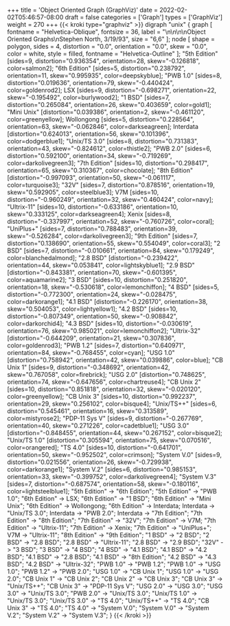 +++
title = 'Object Oriented Graph (GraphViz)'
date = 2022-02-02T05:46:57-08:00
draft = false
categories = ['Graph']
types =  ['GraphViz']
weight = 270
+++
{{< kroki type="graphviz" >}}
digraph "unix" {
  graph [ fontname = "Helvetica-Oblique",
          fontsize = 36,
          label = "\n\n\n\nObject Oriented Graphs\nStephen North, 3/19/93",
          size = "6,6" ];
  node [ shape = polygon,
         sides = 4,
         distortion = "0.0",
         orientation = "0.0",
         skew = "0.0",
         color = white,
         style = filled,
         fontname = "Helvetica-Outline" ];
  "5th Edition" [sides=9, distortion="0.936354", orientation=28, skew="-0.126818", color=salmon2];
  "6th Edition" [sides=5, distortion="0.238792", orientation=11, skew="0.995935", color=deepskyblue];
  "PWB 1.0" [sides=8, distortion="0.019636", orientation=79, skew="-0.440424", color=goldenrod2];
  LSX [sides=9, distortion="-0.698271", orientation=22, skew="-0.195492", color=burlywood2];
  "1 BSD" [sides=7, distortion="0.265084", orientation=26, skew="0.403659", color=gold1];
  "Mini Unix" [distortion="0.039386", orientation=2, skew="-0.461120", color=greenyellow];
  Wollongong [sides=5, distortion="0.228564", orientation=63, skew="-0.062846", color=darkseagreen];
  Interdata [distortion="0.624013", orientation=56, skew="0.101396", color=dodgerblue1];
  "Unix/TS 3.0" [sides=8, distortion="0.731383", orientation=43, skew="-0.824612", color=thistle2];
  "PWB 2.0" [sides=6, distortion="0.592100", orientation=34, skew="-0.719269", color=darkolivegreen3];
  "7th Edition" [sides=10, distortion="0.298417", orientation=65, skew="0.310367", color=chocolate];
  "8th Edition" [distortion="-0.997093", orientation=50, skew="-0.061117", color=turquoise3];
  "32V" [sides=7, distortion="0.878516", orientation=19, skew="0.592905", color=steelblue3];
  V7M [sides=10, distortion="-0.960249", orientation=32, skew="0.460424", color=navy];
  "Ultrix-11" [sides=10, distortion="-0.633186", orientation=10, skew="0.333125", color=darkseagreen4];
  Xenix [sides=8, distortion="-0.337997", orientation=52, skew="-0.760726", color=coral];
  "UniPlus+" [sides=7, distortion="0.788483", orientation=39, skew="-0.526284", color=darkolivegreen3];
  "9th Edition" [sides=7, distortion="0.138690", orientation=55, skew="0.554049", color=coral3];
  "2 BSD" [sides=7, distortion="-0.010661", orientation=84, skew="0.179249", color=blanchedalmond];
  "2.8 BSD" [distortion="-0.239422", orientation=44, skew="0.053841", color=lightskyblue1];
  "2.9 BSD" [distortion="-0.843381", orientation=70, skew="-0.601395", color=aquamarine2];
  "3 BSD" [sides=10, distortion="0.251820", orientation=18, skew="-0.530618", color=lemonchiffon];
  "4 BSD" [sides=5, distortion="-0.772300", orientation=24, skew="-0.028475", color=darkorange1];
  "4.1 BSD" [distortion="-0.226170", orientation=38, skew="0.504053", color=lightyellow1];
  "4.2 BSD" [sides=10, distortion="-0.807349", orientation=50, skew="-0.908842", color=darkorchid4];
  "4.3 BSD" [sides=10, distortion="-0.030619", orientation=76, skew="0.985021", color=lemonchiffon2];
  "Ultrix-32" [distortion="-0.644209", orientation=21, skew="0.307836", color=goldenrod3];
  "PWB 1.2" [sides=7, distortion="0.640971", orientation=84, skew="-0.768455", color=cyan];
  "USG 1.0" [distortion="0.758942", orientation=42, skew="0.039886", color=blue];
  "CB Unix 1" [sides=9, distortion="-0.348692", orientation=42, skew="0.767058", color=firebrick];
  "USG 2.0" [distortion="0.748625", orientation=74, skew="-0.647656", color=chartreuse4];
  "CB Unix 2" [sides=10, distortion="0.851818", orientation=32, skew="-0.020120", color=greenyellow];
  "CB Unix 3" [sides=10, distortion="0.992237", orientation=29, skew="0.256102", color=bisque4];
  "Unix/TS++" [sides=6, distortion="0.545461", orientation=16, skew="0.313589", color=mistyrose2];
  "PDP-11 Sys V" [sides=9, distortion="-0.267769", orientation=40, skew="0.271226", color=cadetblue1];
  "USG 3.0" [distortion="-0.848455", orientation=44, skew="0.267152", color=bisque2];
  "Unix/TS 1.0" [distortion="0.305594", orientation=75, skew="0.070516", color=orangered];
  "TS 4.0" [sides=10, distortion="-0.641701", orientation=50, skew="-0.952502", color=crimson];
  "System V.0" [sides=9, distortion="0.021556", orientation=26, skew="-0.729938", color=darkorange1];
  "System V.2" [sides=6, distortion="0.985153", orientation=33, skew="-0.399752", color=darkolivegreen4];
  "System V.3" [sides=7, distortion="-0.687574", orientation=58, skew="-0.180116", color=lightsteelblue1];
  "5th Edition" -> "6th Edition";
  "5th Edition" -> "PWB 1.0";
  "6th Edition" -> LSX;
  "6th Edition" -> "1 BSD";
  "6th Edition" -> "Mini Unix";
  "6th Edition" -> Wollongong;
  "6th Edition" -> Interdata;
  Interdata -> "Unix/TS 3.0";
  Interdata -> "PWB 2.0";
  Interdata -> "7th Edition";
  "7th Edition" -> "8th Edition";
  "7th Edition" -> "32V";
  "7th Edition" -> V7M;
  "7th Edition" -> "Ultrix-11";
  "7th Edition" -> Xenix;
  "7th Edition" -> "UniPlus+";
  V7M -> "Ultrix-11";
  "8th Edition" -> "9th Edition";
  "1 BSD" -> "2 BSD";
  "2 BSD" -> "2.8 BSD";
  "2.8 BSD" -> "Ultrix-11";
  "2.8 BSD" -> "2.9 BSD";
  "32V" -> "3 BSD";
  "3 BSD" -> "4 BSD";
  "4 BSD" -> "4.1 BSD";
  "4.1 BSD" -> "4.2 BSD";
  "4.1 BSD" -> "2.8 BSD";
  "4.1 BSD" -> "8th Edition";
  "4.2 BSD" -> "4.3 BSD";
  "4.2 BSD" -> "Ultrix-32";
  "PWB 1.0" -> "PWB 1.2";
  "PWB 1.0" -> "USG 1.0";
  "PWB 1.2" -> "PWB 2.0";
  "USG 1.0" -> "CB Unix 1";
  "USG 1.0" -> "USG 2.0";
  "CB Unix 1" -> "CB Unix 2";
  "CB Unix 2" -> "CB Unix 3";
  "CB Unix 3" -> "Unix/TS++";
  "CB Unix 3" -> "PDP-11 Sys V";
  "USG 2.0" -> "USG 3.0";
  "USG 3.0" -> "Unix/TS 3.0";
  "PWB 2.0" -> "Unix/TS 3.0";
  "Unix/TS 1.0" -> "Unix/TS 3.0";
  "Unix/TS 3.0" -> "TS 4.0";
  "Unix/TS++" -> "TS 4.0";
  "CB Unix 3" -> "TS 4.0";
  "TS 4.0" -> "System V.0";
  "System V.0" -> "System V.2";
  "System V.2" -> "System V.3";
}
{{< /kroki >}}
